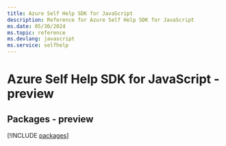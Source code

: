 ```yaml
---
title: Azure Self Help SDK for JavaScript
description: Reference for Azure Self Help SDK for JavaScript
ms.date: 05/30/2024
ms.topic: reference
ms.devlang: javascript
ms.service: selfhelp
---
```

# Azure Self Help SDK for JavaScript - preview
## Packages - preview
[!INCLUDE [packages](self-help-index.md)]